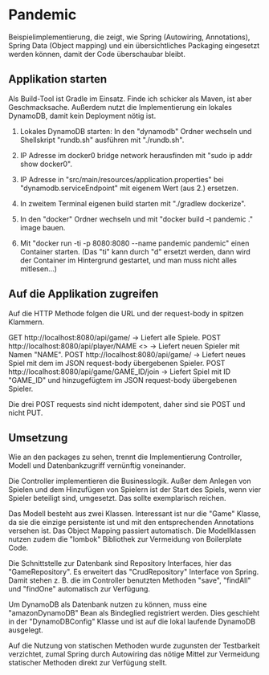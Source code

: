 # Pandemic

Beispielimplementierung, die zeigt, wie Spring (Autowiring, Annotations), Spring Data (Object mapping) und ein übersichtliches Packaging eingesetzt werden können, damit der Code überschaubar bleibt.

## Applikation starten

Als Build-Tool ist Gradle im Einsatz. Finde ich schicker als Maven, ist aber Geschmacksache. Außerdem nutzt die Implementierung ein lokales DynamoDB, damit kein Deployment nötig ist.

1. Lokales DynamoDB starten: In den "dynamodb" Ordner wechseln und Shellskript "rundb.sh" ausführen mit "./rundb.sh".

2. IP Adresse im docker0 bridge network herausfinden mit "sudo ip addr show docker0".

3. IP Adresse in "src/main/resources/application.properties" bei "dynamodb.serviceEndpoint" mit eigenem Wert (aus 2.) ersetzen.

4. In zweitem Terminal eigenen build starten mit "./gradlew dockerize".

5. In den "docker" Ordner wechseln und mit "docker build -t pandemic ." image bauen.

6. Mit "docker run -ti -p 8080:8080 --name pandemic pandemic" einen Container starten. (Das "ti" kann durch "d" ersetzt werden, dann wird der Container im Hintergrund gestartet, und man muss nicht alles mitlesen...)

## Auf die Applikation zugreifen

Auf die HTTP Methode folgen die URL und der request-body in spitzen Klammern.

GET http://localhost:8080/api/game/ -> Liefert alle Spiele.
POST http://localhost:8080/api/player/NAME <> -> Liefert neuen Spieler mit Namen "NAME".
POST http://localhost:8080/api/game/ <Spieler JSON> -> Liefert neues Spiel mit dem im JSON request-body übergebenen Spieler.
POST http://localhost:8080/api/game/GAME_ID/join <Spieler JSON> -> Liefert Spiel mit ID "GAME_ID" und hinzugefügtem im JSON request-body übergebenen Spieler.

Die drei POST requests sind nicht idempotent, daher sind sie POST und nicht PUT.

## Umsetzung

Wie an den packages zu sehen, trennt die Implementierung Controller, Modell und Datenbankzugriff vernünftig voneinander.

Die Controller implementieren die Businesslogik. Außer dem Anlegen von Spielen und dem Hinzufügen von Spielern ist der Start des Spiels, wenn vier Spieler beteiligt sind, umgesetzt. Das sollte exemplarisch reichen.

Das Modell besteht aus zwei Klassen. Interessant ist nur die "Game" Klasse, da sie die einzige persistente ist und mit den entsprechenden Annotations versehen ist. Das Object Mapping passiert automatisch. Die Modellklassen nutzen zudem die "lombok" Bibliothek zur Vermeidung von Boilerplate Code.

Die Schnittstelle zur Datenbank sind Repository Interfaces, hier das "GameRepository". Es erweitert das "CrudRepository" Interface von Spring. Damit stehen z. B. die im Controller benutzten Methoden "save", "findAll" und "findOne" automatisch zur Verfügung.

Um DynamoDB als Datenbank nutzen zu können, muss eine "amazonDynamoDB" Bean als Bindeglied registriert werden. Dies geschieht in der "DynamoDBConfig" Klasse und ist auf die lokal laufende DynamoDB ausgelegt.

Auf die Nutzung von statischen Methoden wurde zugunsten der Testbarkeit verzichtet, zumal Spring durch Autowiring das nötige Mittel zur Vermeidung statischer Methoden direkt zur Verfügung stellt.